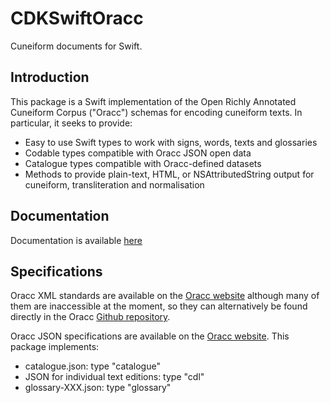 # CDKSwiftOracc
Cuneiform documents for Swift.

## Introduction
This package is a Swift implementation of the Open Richly Annotated Cuneiform Corpus ("Oracc")  schemas for encoding cuneiform texts. In particular, it seeks to provide:
- Easy to use Swift types to work with signs, words, texts and glossaries
- Codable types compatible with Oracc JSON open data
- Catalogue types compatible with Oracc-defined datasets
- Methods to provide plain-text, HTML, or NSAttributedString output for cuneiform, transliteration and normalisation

## Documentation
Documentation is available [here](./Documentation/Reference/README.md)


## Specifications
Oracc XML standards are available on the [Oracc website](http://oracc.museum.upenn.edu/doc/about/standards/index.html) although many of them are inaccessible at the moment, so they can alternatively be found directly in the Oracc [Github repository](https://github.com/oracc/oracc/tree/master/doc/ns).

Oracc JSON specifications are available on the [Oracc website](http://oracc.museum.upenn.edu/doc/opendata/index.html). This package implements:

- catalogue.json: type "catalogue"
- JSON for individual text editions: type "cdl"
- glossary-XXX.json: type "glossary"
